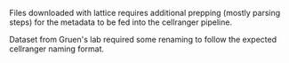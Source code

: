 Files downloaded with lattice requires additional prepping (mostly parsing steps) for the metadata to be fed into the cellranger pipeline.

Dataset from Gruen's lab required some renaming to follow the expected cellranger naming format.
